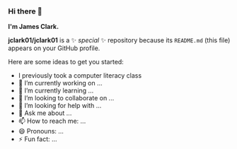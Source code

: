 ### Hi there 👋
**I'm James Clark.**

**jclark01/jclark01** is a ✨ _special_ ✨ repository because its `README.md` (this file) appears on your GitHub profile.

Here are some ideas to get you started:

- I previously took a computer literacy class
- 🔭 I’m currently working on ...
- 🌱 I’m currently learning ...
- 👯 I’m looking to collaborate on ...
- 🤔 I’m looking for help with ...
- 💬 Ask me about ...
- 📫 How to reach me: ...
- 😄 Pronouns: ...
- ⚡ Fun fact: ...
